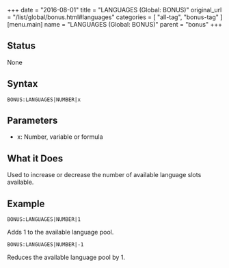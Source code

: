 +++
date = "2016-08-01"
title = "LANGUAGES (Global: BONUS)"
original_url = "/list/global/bonus.html#languages"
categories = [ "all-tag", "bonus-tag" ]
[menu.main]
    name = "LANGUAGES (Global: BONUS)"
    parent = "bonus"
+++

## Status

None

## Syntax

`BONUS:LANGUAGES|NUMBER|x`

## Parameters

-   x: Number, variable or formula



What it Does
------------

Used to increase or decrease the number of available language slots
available.

Example
-------

`BONUS:LANGUAGES|NUMBER|1`

Adds 1 to the available language pool.

`BONUS:LANGUAGES|NUMBER|-1`

Reduces the available language pool by 1.

